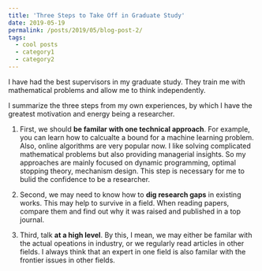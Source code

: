 ```yaml
---
title: 'Three Steps to Take Off in Graduate Study'
date: 2019-05-19
permalink: /posts/2019/05/blog-post-2/
tags:
  - cool posts
  - category1
  - category2
---
```


I have had the best supervisors in my graduate study. They train me with mathematical problems and allow me to think independently.

I summarize the three steps from my own experiences, by which I have the greatest motivation and energy being a researcher.

1. First, we should **be familar with one technical approach**. For example, you can learn how to calcualte a bound for a machine learning problem. Also, online algorithms are very popular now.
I like solving complicated mathematical problems but also providing managerial insights. So my approaches are mainly focused on dynamic programming, optimal stopping theory, mechanism design.
This step is necessary for me to bulid the confidence to be a researcher. 

2. Second, we may need to know how to **dig research gaps** in existing works. This may help to survive in a field. When reading papers, compare them and find out why it was raised and published in a top journal. 

3. Third, talk **at a high level**. By this, I mean, we may either be familar with the actual opeations in industry, or we regularly read articles in other fields. I always think that an expert in one field is also familar with the frontier issues in other fields.

